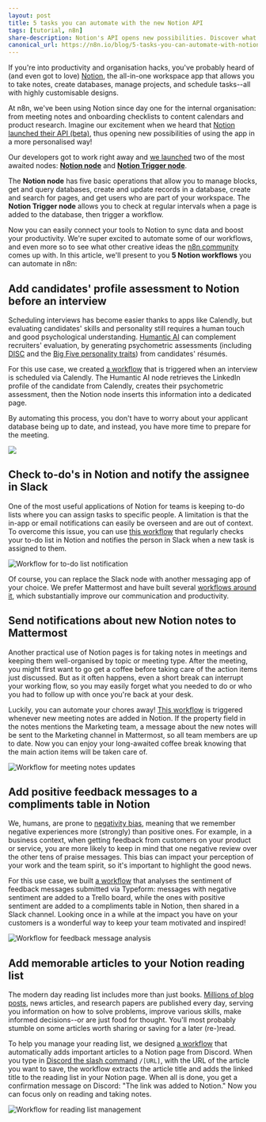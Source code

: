 ```yaml
---
layout: post
title: 5 tasks you can automate with the new Notion API
tags: [tutorial, n8n]
share-description: Notion's API opens new possibilities. Discover what workflows you can automate now!
canonical_url: https://n8n.io/blog/5-tasks-you-can-automate-with-notion-api/
---
```


If you're into productivity and organisation hacks, you've probably heard of (and even got to love) [Notion](https://www.notion.so/), the all-in-one workspace app that allows you to take notes, create databases, manage projects, and schedule tasks--all with highly customisable designs.

At n8n, we've been using Notion since day one for the internal organisation: from meeting notes and onboarding checklists to content calendars and product research. Imagine our excitement when we heard that [Notion launched their API (beta)](https://developers.notion.com/), thus opening new possibilities of using the app in a more personalised way!


Our developers got to work right away and [we launched](https://www.producthunt.com/posts/notion-n8n-integration) two of the most awaited nodes: [**Notion node**](https://docs.n8n.io/nodes/n8n-nodes-base.notion/#basic-operations) and [**Notion Trigger node**](https://docs.n8n.io/nodes/n8n-nodes-base.notionTrigger/).

The **Notion node** has five basic operations that allow you to manage blocks, get and query databases, create and update records in a database, create and search for pages, and get users who are part of your workspace. The **Notion Trigger node** allows you to check at regular intervals when a page is added to the database, then trigger a workflow.

Now you can easily connect your tools to Notion to sync data and boost your productivity. We're super excited to automate some of our workflows, and even more so to see what other creative ideas the [n8n community](http://community.n8n.io/) comes up with. In this article, we'll present to you **5 Notion workflows** you can automate in n8n:


## Add candidates' profile assessment to Notion before an interview

Scheduling interviews has become easier thanks to apps like Calendly, but evaluating candidates' skills and personality still requires a human touch and good psychological understanding. [Humantic AI](https://humantic.ai) can complement recruiters' evaluation, by generating psychometric assessments (including [DISC](https://en.wikipedia.org/wiki/DISC_assessment) and the [Big Five personality traits](https://en.wikipedia.org/wiki/Big_Five_personality_traits)) from candidates' résumés.

For this use case, we created [a workflow](https://n8n.io/workflows/1107) that is triggered when an interview is scheduled via Calendly. The Humantic AI node retrieves the LinkedIn profile of the candidate from Calendly, creates their psychometric assessment, then the Notion node inserts this information into a dedicated page.

By automating this process, you don't have to worry about your applicant database being up to date, and instead, you have more time to prepare for the meeting.

![](https://lh3.googleusercontent.com/eam2Ikgu4aGqo6mcnDKyq3viUjLGH5zs9XA-p2_5gIroCFtZ4GCTFYmHK79PtTjEplv4GyaZwB8WlfZn-vL64uNLO1h9JbL9ImDb8Y_vprrNJdFyv3vbLaOno_5hhJ3jHURhO_aY)


## Check to-do's in Notion and notify the assignee in Slack

One of the most useful applications of Notion for teams is keeping to-do lists where you can assign tasks to specific people. A limitation is that the in-app or email notifications can easily be overseen and are out of context. To overcome this issue, you can use [this workflow](https://n8n.io/workflows/1105) that regularly checks your to-do list in Notion and notifies the person in Slack when a new task is assigned to them.

![Workflow for to-do list notification](https://lh5.googleusercontent.com/cYTvsnlN0p8PbiuPd7DTC2Ravaw8WB9U4m9NIKNA2dRKlQZtHH9X77DBFasfLLhIDJXtHbY9yHVHB52MMnVmVY9IDNgWJRGunpAcX-qwRTbx3DxJMHOir6IFxe3cSnR2A1tPI6n5)


Of course, you can replace the Slack node with another messaging app of your choice. We prefer Mattermost and have built several [workflows around it](https://n8n.io/blog/5-workflow-automations-for-mattermost-that-we-love-at-n8n/), which substantially improve our communication and productivity.

## Send notifications about new Notion notes to Mattermost

Another practical use of Notion pages is for taking notes in meetings and keeping them well-organised by topic or meeting type. After the meeting, you might first want to go get a coffee before taking care of the action items just discussed. But as it often happens, even a short break can interrupt your working flow, so you may easily forget what you needed to do or who you had to follow up with once you're back at your desk.

Luckily, you can automate your chores away! [This workflow](https://n8n.io/workflows/1089) is triggered whenever new meeting notes are added in Notion. If the property field in the notes mentions the Marketing team, a message about the new notes will be sent to the Marketing channel in Mattermost, so all team members are up to date. Now you can enjoy your long-awaited coffee break knowing that the main action items will be taken care of.

![Workflow for meeting notes updates](https://lh6.googleusercontent.com/tlVM2zUetq3H-9LuD930xgz42RQqWGQvd-JxKCQIf6P1s4oAEYLopnfZASlmk0ySFhxMgcp6FoVLfS4uZPEqrcbAerLXvYKnNT2kVSMSDNQQ8nHbYmNt6pR1y23Mk-BZq4m71Zwm)


## Add positive feedback messages to a compliments table in Notion

We, humans, are prone to [negativity bias](https://en.wikipedia.org/wiki/Negativity_bias), meaning that we remember negative experiences more (strongly) than positive ones. For example, in a business context, when getting feedback from customers on your product or service, you are more likely to keep in mind that one negative review over the other tens of praise messages. This bias can impact your perception of your work and the team spirit, so it's important to highlight the good news.

For this use case, we built [a workflow](https://n8n.io/workflows/1109) that analyses the sentiment of feedback messages submitted via Typeform: messages with negative sentiment are added to a Trello board, while the ones with positive sentiment are added to a compliments table in Notion, then shared in a Slack channel. Looking once in a while at the impact you have on your customers is a wonderful way to keep your team motivated and inspired!

![Workflow for feedback message analysis](https://lh6.googleusercontent.com/-z6QPNwDy4xAVe8u865TD9-Ba03wL4LMN4uj6BcRzNqZR92bwkK960oBEhVUcv6j3HEpjhH3Fo8v4L4QwLGvOQxulSRZeQ6FyX6EsnUSq1V9vKtBne8lwapynnH7mMI_vYYJHdwd)

## Add memorable articles to your Notion reading list

The modern day reading list includes more than just books. [Millions of blog posts](https://wordpress.com/activity/posting/), news articles, and research papers are published every day, serving you information on how to solve problems, improve various skills, make informed decisions--or are just food for thought. You'll most probably stumble on some articles worth sharing or saving for a later (re-)read.

To help you manage your reading list, we designed [a workflow](https://n8n.io/workflows/1110) that automatically adds important articles to a Notion page from Discord. When you type in [Discord the slash command](https://discord.com/developers/docs/interactions/slash-commands) `/[URL]`, with the URL of the article you want to save, the workflow extracts the article title and adds the linked title to the reading list in your Notion page. When all is done, you get a confirmation message on Discord: "The link was added to Notion." Now you can focus only on reading and taking notes.

![Workflow for reading list management](https://lh5.googleusercontent.com/zy2CR3lyQClhHD8itnQjc1pTOApsKRH7LSqo-N63M8Z0xVE0yw6wHfSYs192NQr_GSwccSHykfqS9UTphbh8m145THKxvvq9nRr6GKxBX0w9JyyPsXU6ndmerBhy31db_VDlj0Mw)
